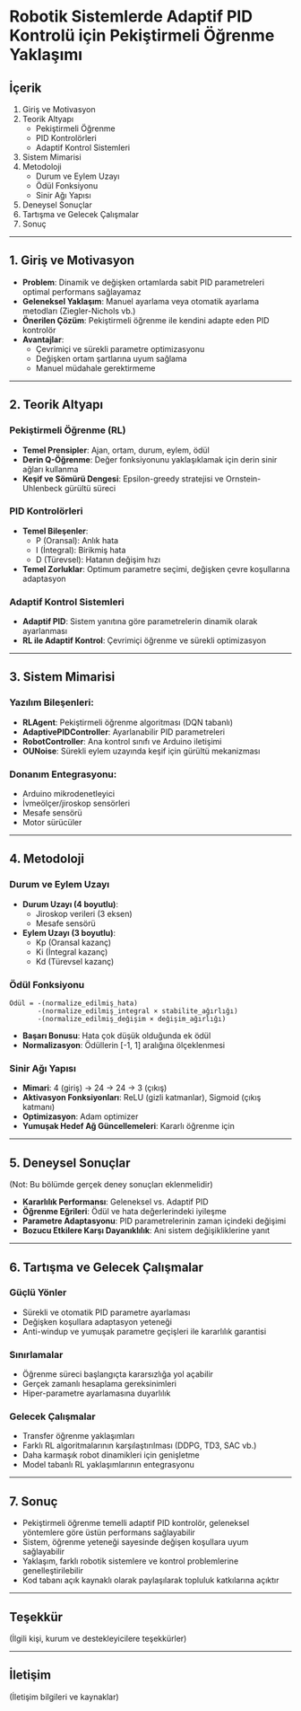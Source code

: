 # Robotik Sistemlerde Adaptif PID Kontrolü için Pekiştirmeli Öğrenme Yaklaşımı

## İçerik
1. Giriş ve Motivasyon
2. Teorik Altyapı
   - Pekiştirmeli Öğrenme
   - PID Kontrolörleri
   - Adaptif Kontrol Sistemleri
3. Sistem Mimarisi
4. Metodoloji
   - Durum ve Eylem Uzayı
   - Ödül Fonksiyonu
   - Sinir Ağı Yapısı
5. Deneysel Sonuçlar
6. Tartışma ve Gelecek Çalışmalar
7. Sonuç

---

## 1. Giriş ve Motivasyon

- **Problem**: Dinamik ve değişken ortamlarda sabit PID parametreleri optimal performans sağlayamaz
- **Geleneksel Yaklaşım**: Manuel ayarlama veya otomatik ayarlama metodları (Ziegler-Nichols vb.)
- **Önerilen Çözüm**: Pekiştirmeli öğrenme ile kendini adapte eden PID kontrolör
- **Avantajlar**: 
  - Çevrimiçi ve sürekli parametre optimizasyonu
  - Değişken ortam şartlarına uyum sağlama
  - Manuel müdahale gerektirmeme

---

## 2. Teorik Altyapı

### Pekiştirmeli Öğrenme (RL)

- **Temel Prensipler**: Ajan, ortam, durum, eylem, ödül
- **Derin Q-Öğrenme**: Değer fonksiyonunu yaklaşıklamak için derin sinir ağları kullanma
- **Keşif ve Sömürü Dengesi**: Epsilon-greedy stratejisi ve Ornstein-Uhlenbeck gürültü süreci

### PID Kontrolörleri
- **Temel Bileşenler**:
  - P (Oransal): Anlık hata
  - I (İntegral): Birikmiş hata
  - D (Türevsel): Hatanın değişim hızı
- **Temel Zorluklar**: Optimum parametre seçimi, değişken çevre koşullarına adaptasyon

### Adaptif Kontrol Sistemleri
- **Adaptif PID**: Sistem yanıtına göre parametrelerin dinamik olarak ayarlanması
- **RL ile Adaptif Kontrol**: Çevrimiçi öğrenme ve sürekli optimizasyon

---

## 3. Sistem Mimarisi

### Yazılım Bileşenleri:
- **RLAgent**: Pekiştirmeli öğrenme algoritması (DQN tabanlı)
- **AdaptivePIDController**: Ayarlanabilir PID parametreleri
- **RobotController**: Ana kontrol sınıfı ve Arduino iletişimi
- **OUNoise**: Sürekli eylem uzayında keşif için gürültü mekanizması

### Donanım Entegrasyonu:
- Arduino mikrodenetleyici
- İvmeölçer/jiroskop sensörleri
- Mesafe sensörü
- Motor sürücüler

---

## 4. Metodoloji

### Durum ve Eylem Uzayı
- **Durum Uzayı (4 boyutlu)**:
  - Jiroskop verileri (3 eksen)
  - Mesafe sensörü
- **Eylem Uzayı (3 boyutlu)**:
  - Kp (Oransal kazanç)
  - Ki (İntegral kazanç) 
  - Kd (Türevsel kazanç)

### Ödül Fonksiyonu
```
Ödül = -(normalize_edilmiş_hata) 
       -(normalize_edilmiş_integral × stabilite_ağırlığı)
       -(normalize_edilmiş_değişim × değişim_ağırlığı)
```
- **Başarı Bonusu**: Hata çok düşük olduğunda ek ödül
- **Normalizasyon**: Ödüllerin [-1, 1] aralığına ölçeklenmesi

### Sinir Ağı Yapısı
- **Mimari**: 4 (giriş) → 24 → 24 → 3 (çıkış)
- **Aktivasyon Fonksiyonları**: ReLU (gizli katmanlar), Sigmoid (çıkış katmanı)
- **Optimizasyon**: Adam optimizer
- **Yumuşak Hedef Ağ Güncellemeleri**: Kararlı öğrenme için

---

## 5. Deneysel Sonuçlar

(Not: Bu bölümde gerçek deney sonuçları eklenmelidir)

- **Kararlılık Performansı**: Geleneksel vs. Adaptif PID
- **Öğrenme Eğrileri**: Ödül ve hata değerlerindeki iyileşme
- **Parametre Adaptasyonu**: PID parametrelerinin zaman içindeki değişimi
- **Bozucu Etkilere Karşı Dayanıklılık**: Ani sistem değişikliklerine yanıt

---

## 6. Tartışma ve Gelecek Çalışmalar

### Güçlü Yönler
- Sürekli ve otomatik PID parametre ayarlaması
- Değişken koşullara adaptasyon yeteneği
- Anti-windup ve yumuşak parametre geçişleri ile kararlılık garantisi

### Sınırlamalar
- Öğrenme süreci başlangıçta kararsızlığa yol açabilir
- Gerçek zamanlı hesaplama gereksinimleri
- Hiper-parametre ayarlamasına duyarlılık

### Gelecek Çalışmalar
- Transfer öğrenme yaklaşımları
- Farklı RL algoritmalarının karşılaştırılması (DDPG, TD3, SAC vb.)
- Daha karmaşık robot dinamikleri için genişletme
- Model tabanlı RL yaklaşımlarının entegrasyonu

---

## 7. Sonuç

- Pekiştirmeli öğrenme temelli adaptif PID kontrolör, geleneksel yöntemlere göre üstün performans sağlayabilir
- Sistem, öğrenme yeteneği sayesinde değişen koşullara uyum sağlayabilir
- Yaklaşım, farklı robotik sistemlere ve kontrol problemlerine genelleştirilebilir
- Kod tabanı açık kaynaklı olarak paylaşılarak topluluk katkılarına açıktır

---

## Teşekkür

(İlgili kişi, kurum ve destekleyicilere teşekkürler)

---

## İletişim

(İletişim bilgileri ve kaynaklar)
